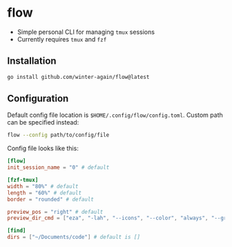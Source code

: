 # flow

- Simple personal CLI for managing `tmux` sessions
- Currently requires `tmux` and `fzf`

## Installation

```sh
go install github.com/winter-again/flow@latest
```

## Configuration

Default config file location is `$HOME/.config/flow/config.toml`. Custom path can be specified instead:

```sh
flow --config path/to/config/file
```

Config file looks like this:

```toml
[flow]
init_session_name = "0" # default

[fzf-tmux]
width = "80%" # default
length = "60%" # default
border = "rounded" # default

preview_pos = "right" # default
preview_dir_cmd = ["eza", "-lah", "--icons", "--color", "always", "--group-directories-first"] # default: ["ls"]

[find]
dirs = ["~/Documents/code"] # default is []
```
